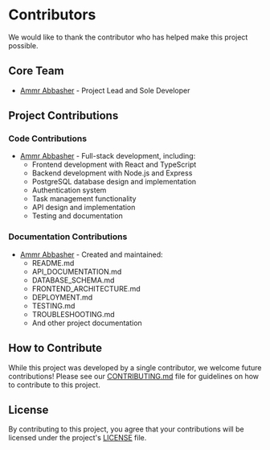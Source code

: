 # Contributors

We would like to thank the contributor who has helped make this project possible.

## Core Team

- [Ammr Abbasher](https://github.com/akabbas) - Project Lead and Sole Developer

## Project Contributions

### Code Contributions
- [Ammr Abbasher](https://github.com/akabbas) - Full-stack development, including:
  - Frontend development with React and TypeScript
  - Backend development with Node.js and Express
  - PostgreSQL database design and implementation
  - Authentication system
  - Task management functionality
  - API design and implementation
  - Testing and documentation

### Documentation Contributions
- [Ammr Abbasher](https://github.com/akabbas) - Created and maintained:
  - README.md
  - API_DOCUMENTATION.md
  - DATABASE_SCHEMA.md
  - FRONTEND_ARCHITECTURE.md
  - DEPLOYMENT.md
  - TESTING.md
  - TROUBLESHOOTING.md
  - And other project documentation

## How to Contribute

While this project was developed by a single contributor, we welcome future contributions! Please see our [CONTRIBUTING.md](CONTRIBUTING.md) file for guidelines on how to contribute to this project.

## License

By contributing to this project, you agree that your contributions will be licensed under the project's [LICENSE](LICENSE) file. 